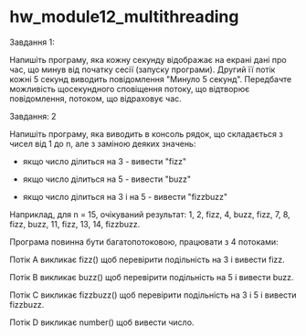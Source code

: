 # hw_module12_multithreading
Завдання 1: 

Напишіть програму, яка кожну секунду відображає на екрані дані про час, що минув від початку сесії (запуску програми).
Другий її потік кожні 5 секунд виводить повідомлення "Минуло 5 секунд". Передбачте можливість щосекундного сповіщення потоку, що відтворює повідомлення, потоком, що відраховує час.


Завдання: 2

Напишіть програму, яка виводить в консоль рядок, що складається з чисел від 1 до n, але з заміною деяких значень:

- якщо число ділиться на 3 - вивести "fizz"

- якщо число ділиться на 5 - вивести "buzz"

- якщо число ділиться на 3 і на 5 - вивести "fizzbuzz"

Наприклад, для n = 15, очікуваний результат:
1, 2, fizz, 4, buzz, fizz, 7, 8, fizz, buzz, 11, fizz, 13, 14, fizzbuzz.

Програма повинна бути багатопотоковою, працювати з 4 потоками:

Потік A викликає fizz() щоб перевірити подільність на 3 і вивести fizz.

Потік B викликає buzz() щоб перевірити подільність на 5 і вивести buzz. 

Потік C викликає fizzbuzz() щоб перевірити подільність на 3 і 5 і вивести fizzbuzz. 
 
Потік D викликає number() щоб вивести число.
